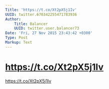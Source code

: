 ```yaml
---
Title: 'https://t.co/Xt2pX5j1Iv'
UUID: twitter.670342255471783936
Author:
    Title: Balancer
    UUID: twitter.user.balancer73
Date: 'Fri, 27 Nov 2015 23:43:42 +0300'
Type: Post
Markup: Text
---
```


# https://t.co/Xt2pX5j1Iv

https://t.co/Xt2pX5j1Iv
